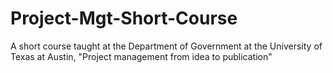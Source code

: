 # Project-Mgt-Short-Course
A short course taught at the Department of Government at the University of Texas at Austin, "Project management from idea to publication"
